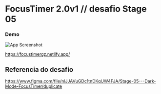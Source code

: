 # FocusTimer 2.0v1 // desafio Stage 05 

### Demo

![App Screenshot](https://i.imgur.com/NENNOTU.gif)

https://focustimergz.netlify.app/

## Referencia do desafio 

https://www.figma.com/file/nlJJAVuGDc1tnDKqUW4FJA/Stage-05---Dark-Mode-FocusTimer/duplicate
